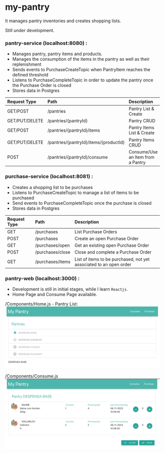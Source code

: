 # my-pantry

It manages pantry inventories and creates shopping lists.

Still under development.

### pantry-service (localhost:8080) :

- Manages pantry, pantry items and products.
- Manages the consumption of the items in the pantry as well as their replenishment
- Sends events to PurchaseCreateTopic when PantryItem reaches the defined threshold
- Listens to PurchaseCompleteTopic in order to update the pantry once the Purchase Order is closed
- Stores data in Postgres

| Request Type |  Path                    | Description          |
|:-------------|:-------------------------|:---------------------|
|GET/POST|/pantries|Pantry List & Create|
|GET/PUT/DELETE|/pantries/{pantryId}|Pantry CRUD|
|GET/POST|/pantries/{pantryId}/items|Pantry Items List & Create|
|GET/PUT/DELETE|/pantries/{pantryId}/items/{productId}| Pantry Items CRUD|
|POST|/pantries/{pantryId}/consume| Consume/Use an Item from a Pantry|

### purchase-service (localhost:8081) :

- Creates a shopping list to be purchases
- Listens to PurchaseCreateTopic to manage a list of items to be purchased
- Send events to PurchaseCompleteTopic once the purchase is closed
- Stores data in Postgres

| Request Type | Path                     | Description          |
|:-------------|:-------------------------|:---------------------|
| GET| /purchases | List Purchase Orders|
| POST| /purchases | Create an open Purchase Order|
| GET| /purchases/open | Get an existing open Purchase Order |
| POST| /purchases/close  | Close and complete a Purchase Order|
| GET| /purchases/items | List of items to be purchased, not yet associated to an open order|

### pantry-web (localhost:3000) :

- Development is still in initial stages, while I learn `Reactjs`.
- Home Page and Consume Page available.

/Components/Home.js - Pantry List:
![img.png](Home-PantryList.png)

/Components/Consume.js
![img.png](Consume-ItemsList.png)  
